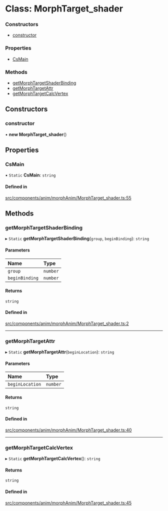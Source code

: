 # Class: MorphTarget\_shader

### Constructors

- [constructor](MorphTarget_shader.md#constructor)

### Properties

- [CsMain](MorphTarget_shader.md#csmain)

### Methods

- [getMorphTargetShaderBinding](MorphTarget_shader.md#getmorphtargetshaderbinding)
- [getMorphTargetAttr](MorphTarget_shader.md#getmorphtargetattr)
- [getMorphTargetCalcVertex](MorphTarget_shader.md#getmorphtargetcalcvertex)

## Constructors

### constructor

• **new MorphTarget_shader**()

## Properties

### CsMain

▪ `Static` **CsMain**: `string`

#### Defined in

[src/components/anim/morphAnim/MorphTarget_shader.ts:55](https://github.com/Orillusion/orillusion/blob/main/src/components/anim/morphAnim/MorphTarget_shader.ts#L55)

## Methods

### getMorphTargetShaderBinding

▸ `Static` **getMorphTargetShaderBinding**(`group`, `beginBinding`): `string`

#### Parameters

| Name | Type |
| :------ | :------ |
| `group` | `number` |
| `beginBinding` | `number` |

#### Returns

`string`

#### Defined in

[src/components/anim/morphAnim/MorphTarget_shader.ts:2](https://github.com/Orillusion/orillusion/blob/main/src/components/anim/morphAnim/MorphTarget_shader.ts#L2)

___

### getMorphTargetAttr

▸ `Static` **getMorphTargetAttr**(`beginLocation`): `string`

#### Parameters

| Name | Type |
| :------ | :------ |
| `beginLocation` | `number` |

#### Returns

`string`

#### Defined in

[src/components/anim/morphAnim/MorphTarget_shader.ts:40](https://github.com/Orillusion/orillusion/blob/main/src/components/anim/morphAnim/MorphTarget_shader.ts#L40)

___

### getMorphTargetCalcVertex

▸ `Static` **getMorphTargetCalcVertex**(): `string`

#### Returns

`string`

#### Defined in

[src/components/anim/morphAnim/MorphTarget_shader.ts:45](https://github.com/Orillusion/orillusion/blob/main/src/components/anim/morphAnim/MorphTarget_shader.ts#L45)
